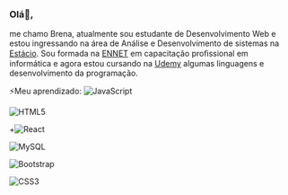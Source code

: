 ### Olá👋,
me chamo Brena, atualmente sou estudante de Desenvolvimento Web e estou ingressando na área de Análise e Desenvolvimento de sistemas na <a href="https://www.estacio.br/">Estácio</a>. Sou formada na <a href="https://www.ennet.com.br/">ENNET</a> em capacitação proﬁssional em informática e agora estou cursando na <a href="https://www.Udemy.com">Udemy</a> algumas linguagens e desenvolvimento da programação. 

⚡Meu aprendizado:
![JavaScript](https://img.shields.io/badge/-JavaScript-black?style=flat-square&logo=javascript)

![HTML5](https://img.shields.io/badge/-HTML5-E34F26?style=flat-square&logo=html5&logoColor=white)

+![React](https://img.shields.io/badge/-React-2496ED?style=flat-square&logo=react&logoColor=white)

![MySQL](https://img.shields.io/badge/-MySQL-4479A1?style=flat-square&logo=mysql&logoColor=white)

![Bootstrap](https://img.shields.io/badge/-bootstrap-4479A1?style=flat-square&logo=mysql&logoColor=white)

![CSS3](https://img.shields.io/badge/-css3-4479A1?style=flat-square&logo=mysql&logoColor=white)
<!--
**BrenaPaiva/brenaPaiva** is a ✨ _special_ ✨ repository because its `README.md` (this file) appears on your GitHub profile.

Here are some ideas to get you started:

- 🔭 I’m currently working on ...
- 🌱 I’m currently learning ...
- 👯 I’m looking to collaborate on ...
- 🤔 I’m looking for help with ...
- 💬 Ask me about ...
- 📫 How to reach me: ...
- 😄 Pronouns: ...
- ⚡ Fun fact: ...
-->
